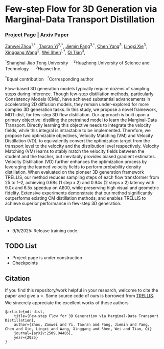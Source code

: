 # Few-step Flow for 3D Generation via Marginal-Data Transport Distillation
### [Project Page](https://zanue.github.io/mdt-dist/index.html) | [Arxiv Paper](https://arxiv.org/abs/2509.04406)

[Zanwei Zhou](https://github.com/Zanue)<sup>1,* </sup>, [Taoran Yi](https://taoranyi.com/)<sup>2,*</sup>, [Jiemin Fang](https://jaminfong.cn/)<sup>3,&dagger;</sup>, [Chen Yang](https://chensjtu.github.io/)<sup>3</sup>, [Lingxi Xie](http://lingxixie.com/Home.html)<sup>3</sup>, [Xinggang Wang](https://xwcv.github.io/)<sup>2</sup>, [Wei Shen](https://shenwei1231.github.io/)<sup>1,&dagger;</sup>, [Qi Tian](https://www.qitian1987.com/)<sup>3</sup>, 

<sup>1</sup>Shanghai Jiao Tong University &emsp;<sup>2</sup>Huazhong University of Science and Technology &emsp; <sup>3</sup>Huawei Inc. &emsp; 

<sup>*</sup>Equal contribution &nbsp; <sup>&dagger;</sup>Corresponding author</p>


Flow-based 3D generation models typically require dozens of sampling steps during inference. 
Though few-step distillation methods, particularly Consistency Models (CMs), have achieved substantial advancements in accelerating 2D diffusion models, they remain under-explored for more complex 3D generation tasks. 
In this study, we propose a novel framework, MDT-dist, for few-step 3D flow distillation. 
Our approach is built upon a primary objective: distilling the pretrained model to learn the Marginal-Data Transport. 
Directly learning this objective needs to integrate the velocity fields, while this integral is intractable to be implemented. Therefore, we propose two optimizable objectives, Velocity Matching (VM) and Velocity Distillation (VD), to equivalently convert the optimization target from the transport level to the velocity and the distribution level respectively. 
Velocity Matching (VM) learns to stably match the velocity fields between the student and the teacher, but inevitably provides biased gradient estimates. 
Velocity Distillation (VD) further enhances the optimization process by leveraging the learned velocity fields to perform probability density distillation.
When evaluated on the pioneer 3D generation framework TRELLIS, our method reduces sampling steps of each flow transformer from 25 to 1–2, achieving 0.68s (1 step x 2) and 0.94s (2 steps x 2) latency with 9.0x and 6.5x speedup on A800, while preserving high visual and geometric fidelity. 
Extensive experiments demonstrate that our method significantly outperforms existing CM distillation methods, and enables TRELLIS to achieve superior performance in few-step 3D generation. 

## Updates
- 9/5/2025: Release training code.

## TODO List
- Project page is under construction
- Checkpoints

## Citation
If you find this repository/work helpful in your research, welcome to cite the paper and give a ⭐.
Some source code of ours is borrowed from [TRELLIS](https://github.com/Microsoft/TRELLIS). We sincerely appreciate the excellent works of these authors.
```
@article{mdt-dist,
    title={Few-step Flow for 3D Generation via Marginal-Data Transport Distillation},
    author={Zhou, Zanwei and Yi, Taoran and Fang, Jiemin and Yang, Chen and Xie, Lingxi and Wang, Xinggang and Shen, Wei and Tian, Qi}
    journal={arXiv:2509.04406},
    year={2025}
}
```
